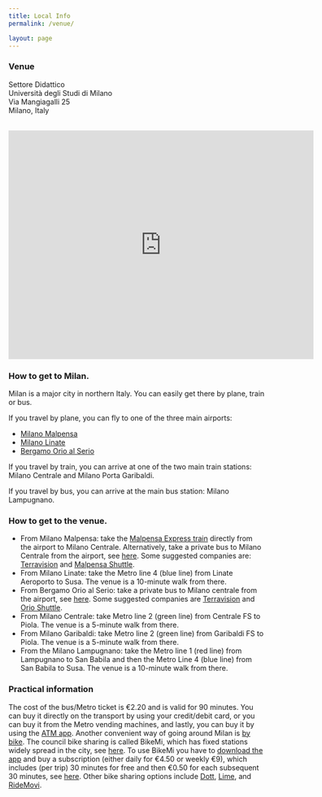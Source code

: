 ```yaml
---
title: Local Info
permalink: /venue/

layout: page
---
```



### Venue

Settore Didattico  
Università degli Studi di Milano  
Via Mangiagalli 25  
Milano, Italy 


<br>

<iframe src="https://www.google.com/maps/embed?pb=!1m18!1m12!1m3!1d5595.532744186517!2d9.2272821!3d45.474509999999995!2m3!1f0!2f0!3f0!3m2!1i1024!2i768!4f13.1!3m3!1m2!1s0x4786c6f35ab634f3%3A0xb55f07b938092c45!2sVia%20Luigi%20Mangiagalli%2C%2025%2C%2020133%20Milano%20MI!5e0!3m2!1sit!2sit!4v1758384078097!5m2!1sit!2sit" width="600" height="450" style="border:0;" allowfullscreen="" loading="lazy" referrerpolicy="no-referrer-when-downgrade"></iframe>

<br> 


### How to get to Milan.
 
Milan is a major city in northern Italy. You can easily get there by plane, train or bus.
 
If you travel by plane, you can fly to one of the three main airports: 
- [Milano Malpensa](https://maps.app.goo.gl/D2rZANZaPNRYnSqa8)
- [Milano Linate](https://maps.app.goo.gl/n7VpYNfs3b7m7iw17) 
- [Bergamo Orio al Serio](https://maps.app.goo.gl/cBcRVGj6PNiMVwmc9) 
 
If you travel by train, you can arrive at one of the two main train stations: Milano Centrale and Milano Porta Garibaldi.
 
If you travel by bus, you can arrive at the main bus station: Milano Lampugnano.
 
### How to get to the venue.

* From Milano Malpensa: take the [Malpensa Express train](https://www.malpensaexpress.it/en/lines-and-timetable/lines-and-timetables/our-lines/malpensa-milano-centrale/?_gl=1%2A1w94007%2A_up%2AMQ..%2A_ga%2AMjI4NjQ4NTExLjE3NTY3NDk2MjY.%2A_ga_0609924V55%2AczE3NTY3NDk2MjUkbzEkZzAkdDE3NTY3NDk2MjUkajYwJGwwJGgw&code=MXP2) directly from the airport to Milano Centrale. Alternatively, take a private bus to Milano Centrale from the airport, see [here](https://www.milanomalpensa-airport.com/en/from-to/by-bus). Some suggested companies are: [Terravision](https://www.terravision.eu/italiano/airport_transfer/bus-aeroporto-di-malpensa-milano/) and [Malpensa Shuttle](https://www.malpensashuttle.it/). 
* From Milano Linate: take the Metro line 4 (blue line) from Linate Aeroporto to Susa. The venue is a 10-minute walk from there.
* From Bergamo Orio al Serio:  take a private bus to Milano centrale from the airport, see [here](https://www.milanbergamoairport.it/en/bus/?_gl=1*vabieo*_up*MQ..*_ga*MTg5MTg0ODk5Mi4xNzU2OTEwMjk0*_ga_B7N7M9E7F0*czE3NTY5MTAyOTQkbzEkZzEkdDE3NTY5MTAzMDQkajUwJGwwJGg1MjQyMDE3MA..). Some suggested companies are [Terravision](https://www.terravision.eu/italiano/airport_transfer/bus-aeroporto-di-malpensa-milano/) and [Orio Shuttle](https://www.milano-aeroporti.it/orio-shuttle/index.html). 
* From Milano Centrale: take Metro line 2 (green line) from Centrale FS to Piola. The venue is a 5-minute walk from there.
* From Milano Garibaldi: take Metro line 2 (green line) from Garibaldi FS to Piola. The venue is a 5-minute walk from there.
* From the Milano Lampugnano: take the Metro line 1 (red line) from Lampugnano to San Babila and then the Metro Line 4 (blue line) from San Babila to Susa. The venue is a 10-minute walk from there.
 
###  Practical information
 
The cost of the bus/Metro ticket is €2.20 and is valid for 90 minutes. You can buy it directly on the transport by using your credit/debit card, or you can buy it from the Metro vending machines, and lastly, you can buy it by using the [ATM app](https://www.atm.it/en/ViaggiaConNoi/Biglietti/Pages/Ticketontheapp.aspx). 
Another convenient way of going around Milan is [by bike](https://www.comune.milano.it/en/servizi/bike-sharing). 
The council bike sharing is called BikeMi, which has fixed stations widely spread in the city, see [here](https://bikemi.com/en/stations). 
To use BikeMi you have to [download the app](https://bikemi.com/en/app) and buy a subscription (either daily for €4.50 or weekly €9), which includes (per trip) 30 minutes for free and then €0.50 for each subsequent 30 minutes, see [here](https://bikemi.com/en/buy). 
Other bike sharing options include [Dott](https://ridedott.com/it/), [Lime](https://www.li.me/), and [RideMovi](https://www.ridemovi.com/it/).





